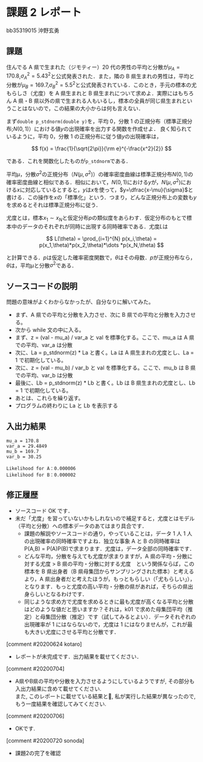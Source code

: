 # 課題 2 レポート

bb35319015 沖野玄勇

## 課題

住んでる A 県で生まれた（ジモティー）20 代の男性の平均と分散が$\mu_{A}=170.8$,$\sigma^2_{A}={5.43}^2$と公式発表された．また，隣の B 県生まれの男性は，平均と分散が$\mu_{B}=169.7$,$\sigma^2_{B}={5.5}^2$と公式発表されている．このとき，手元の標本の尤もらしさ（尤度）を A 県生まれと B 県生まれについて求めよ．実際にはもちろん A 県・B 県以外の県で生まれる人もいるし，標本の全員が同じ県生まれということはないので，この結果の大小からは何も言えない．

まず`double p_stdnorm(double y)`を，平均 0，分散 1 の正規分布（標準正規分布;$N(0,1)$）における値$y$の出現確率を出力する関数を作成せよ．
良く知られているように，平均 0，分散 1 の正規分布に従う値$y$の出現確率は，

$$
  f(x) = \frac{1}{\sqrt{2\pi}}{\rm e}^{-\frac{x^2}{2}}
$$

である．これを関数化したものが`p_stdnorm`である．

平均$\mu$，分散$\sigma^2$の正規分布（$N(\mu,\sigma^2)$）の確率密度曲線は標準正規分布$N(0,1)$の確率密度曲線と相似である．相似において，$N(0,1)$における$y$が，$N(\mu,\sigma^2)$における$x$に対応しているとすると，$y$は$x$を使って，$y=\dfrac{x-\mu}{\sigma}$と書ける．この操作を$x$の「標準化」という．つまり，どんな正規分布上の変数も$y$を求めるとそれは標準正規分布に従う．

尤度とは，標本$x_1\sim x_N$と仮定分布$p$の類似度をあらわす．仮定分布のもとで標本中のデータのそれぞれが同時に出現する同時確率である．尤度$L$は

$$
L(\theta) = \prod_{i=1}^{N} p(x_i,\theta) = p(x_1,\theta)*p(x_2,\theta)*\dots *p(x_N,\theta)
$$

と計算できる．$p$は仮定した確率密度関数で，$\theta$はその母数．$p$が正規分布なら，$\theta$は，平均$\mu$と分散$\sigma^2$である．

## ソースコードの説明

問題の意味がよくわからなかったが、自分なりに解いてみた。

- まず、A 県での平均と分散を入力させ、次に B 県での平均と分散を入力させる。
- 次から while 文の中に入る。
- まず、z = (val - mu_a) / var_a と val を標準化する。ここで、mu_a は A 県での平均、var_a は分散
- 次に、La = p_stdnorm(z) \* La と書く。La は A 県生まれの尤度とし、La = 1 で初期化している。
- 次に、z = (val - mu_b) / var_b と val を標準化する。ここで、mu_b は B 県での平均、var_b は分散
- 最後に、Lb = p_stdnorm(z) \* Lb と書く。Lb は B 県生まれの尤度とし、Lb = 1 で初期化している。
- あとは、これらを繰り返す。
- プログラムの終わりに La と Lb を表示する

## 入出力結果

```
mu_a = 170.8
var_a = 29.4849
mu_b = 169.7
var_b = 30.25

Likelihood for A：0.000006
Likelihood for B：0.000002
```

## 修正履歴

- ソースコード OK です．
- 未だ「尤度」を習っていないかもしれないので補足すると，尤度とはモデル（平均と分散）への標本データのあてはまり具合です．
  - 課題の解説やソースコードの通り，やっていることは，データ 1 人 1 人の出現確率の同時確率ですよね．独立な事象 A と B の同時確率は P(A,B) = P(A)P(B)で求まります．尤度は，データ全部の同時確率です．
  - どんな平均，分散を与えても尤度が求まりますが，A 県の平均・分散に対する尤度 > B 県の平均・分散に対する尤度　という関係ならば，この標本を B 県出身者（B 県母集団からサンプリングされた標本）と考えるより，A 県出身者だと考えたほうが，もっともらしい（「尤もらしい」），となります．もっと尤度の高い平均・分散の県があれば，そちらの県出身らしいとなるわけです．
  - 同じような求め方で尤度を求めるときに最も尤度が高くなる平均と分散はどのような値だと思いますか？それは，k01 で求めた母集団平均（推定）と母集団分散（推定）です（試してみるとよい）．データそれぞれの出現確率が 1 にはならないので，尤度は 1 にはなりませんが，これが最も大きい尤度にさせる平均と分散です．

[comment #20200624 kotaro]
- レポートが未完成です．出力結果を載せてください．

[comment #20200704]
- A県やB県の平均や分散を入力させるようにしているようですが, その部分も入出力結果に含めて載せてください.  
また, このレポートに載せている結果と, 私が実行した結果が異なったので, もう一度結果を確認してみてください. 

[comment #20200706]
- OKです. 

[comment #20200720 sonoda]
- 課題2の完了を確認
